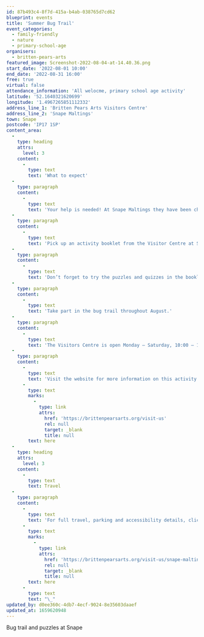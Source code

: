 ```yaml
---
id: 87b493c4-8f7d-415a-b4ab-038765d7cd62
blueprint: events
title: 'Summer Bug Trail'
event_categories:
  - family-friendly
  - nature
  - primary-school-age
organisers:
  - britten-pears-arts
featured_image: Screenshot-2022-08-04-at-14.40.36.png
start_date: '2022-08-01 10:00'
end_date: '2022-08-31 16:00'
free: true
virtual: false
attendance_information: 'All welocme, primary school age activity'
latitude: '52.1640321620699'
longitude: '1.4967265851112332'
address_line_1: 'Britten Pears Arts Visitors Centre'
address_line_2: 'Snape Maltings'
town: Snape
postcode: 'IP17 1SP'
content_area:
  -
    type: heading
    attrs:
      level: 3
    content:
      -
        type: text
        text: 'What to expect'
  -
    type: paragraph
    content:
      -
        type: text
        text: 'Your help is needed! At Snape Maltings they have been chasing bugs around the site and need your help to find the final six!'
  -
    type: paragraph
    content:
      -
        type: text
        text: 'Pick up an activity booklet from the Visitor Centre at Snape Maltings and solve the clues to find the bugs. Once you have solved all the clues, head back to the Visitors Centre and collect your stickers as your prize.'
  -
    type: paragraph
    content:
      -
        type: text
        text: 'Don’t forget to try the puzzles and quizzes in the booklet and get creative colouring in your own bug.'
  -
    type: paragraph
    content:
      -
        type: text
        text: 'Take part in the bug trail throughout August.'
  -
    type: paragraph
    content:
      -
        type: text
        text: 'The Visitors Centre is open Monday – Saturday, 10:00 – 17:30 and Sunday, 10:00 – 16:00'
  -
    type: paragraph
    content:
      -
        type: text
        text: 'Visit the website for more information on this activity and more, by clicking '
      -
        type: text
        marks:
          -
            type: link
            attrs:
              href: 'https://brittenpearsarts.org/visit-us'
              rel: null
              target: _blank
              title: null
        text: here
  -
    type: heading
    attrs:
      level: 3
    content:
      -
        type: text
        text: Travel
  -
    type: paragraph
    content:
      -
        type: text
        text: 'For full travel, parking and accessibility details, click '
      -
        type: text
        marks:
          -
            type: link
            attrs:
              href: 'https://brittenpearsarts.org/visit-us/snape-maltings/getting-here'
              rel: null
              target: _blank
              title: null
        text: here
      -
        type: text
        text: "\_"
updated_by: d0ee360c-4db7-4ecf-9024-8e35603daaef
updated_at: 1659620948
---
```

Bug trail and puzzles at Snape